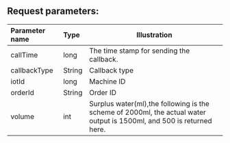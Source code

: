 ## Request parameters:

|Parameter name|Type|Illustration|
|:----    |:----- |-----   |
|callTime   |long |The time stamp for sending the callback.   |
|callbackType   |String |Callback type   |
|iotId |long|Machine ID   |
|orderId|String |Order ID  |
|volume|int|Surplus water(ml),the following is the scheme of 2000ml, the actual water output is 1500ml, and 500 is returned here.|